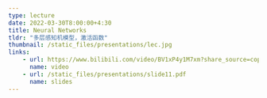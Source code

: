 ```yaml
---
type: lecture
date: 2022-03-30T8:00:00+4:30
title: Neural Networks
tldr: "多层感知机模型，激活函数"
thumbnail: /static_files/presentations/lec.jpg
links: 
    - url: https://www.bilibili.com/video/BV1xP4y1M7xm?share_source=copy_web
      name: video
    - url: /static_files/presentations/slide11.pdf
      name: slides
--- 
```

